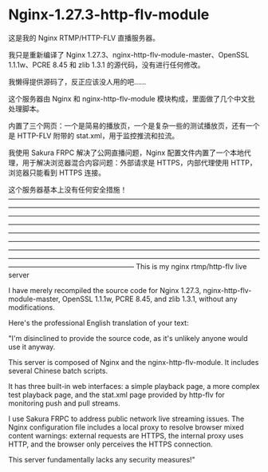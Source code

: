 # Nginx-1.27.3-http-flv-module
这是我的 Nginx RTMP/HTTP-FLV 直播服务器。

我只是重新编译了 Nginx 1.27.3、nginx-http-flv-module-master、OpenSSL 1.1.1w、PCRE 8.45 和 zlib 1.3.1 的源代码，没有进行任何修改。

我懒得提供源码了，反正应该没人用的吧……

这个服务器由 Nginx 和 nginx-http-flv-module 模块构成，里面做了几个中文批处理脚本。

内置了三个网页：一个是简易的播放页，一个是复杂一些的测试播放页，还有一个是 HTTP-FLV 附带的 stat.xml，用于监控推流和拉流。

我使用 Sakura FRPC 解决了公网直播问题，Nginx 配置文件内置了一个本地代理，用于解决浏览器混合内容问题：外部请求是 HTTPS，内部代理使用 HTTP，浏览器只能看到 HTTPS 连接。

这个服务器基本上没有任何安全措施！
——————————————————————————————————————————————————————————————————————————————————————————————————————————————————————————————————————————————————————————————————————————————————————————————————————————————————————————————————————————————————————————————————————————————————————————————————————————————————
This is my nginx rtmp/http-flv live server

I have merely recompiled the source code for Nginx 1.27.3, nginx-http-flv-module-master, OpenSSL 1.1.1w, PCRE 8.45, and zlib 1.3.1, without any modifications.

Here's the professional English translation of your text:

"I'm disinclined to provide the source code, as it's unlikely anyone would use it anyway.

This server is composed of Nginx and the nginx-http-flv-module. It includes several Chinese batch scripts.

It has three built-in web interfaces: a simple playback page, a more complex test playback page, and the stat.xml page provided by http-flv for monitoring push and pull streams.

I use Sakura FRPC to address public network live streaming issues. The Nginx configuration file includes a local proxy to resolve browser mixed content warnings: external requests are HTTPS, the internal proxy uses HTTP, and the browser only perceives the HTTPS connection.

This server fundamentally lacks any security measures!"
